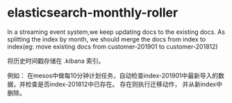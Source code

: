 # elasticsearch-monthly-roller
In a streaming event system,we keep updating docs to the existing docs. As splitting the index by month, 
we should merge the docs from index to index(eg: move existing docs from customer-201901  to  customer-201812)

将历史时间戳存储在 .kibana 索引。 

例如： 在mesos中做每10分钟计划任务，自动检查index-201901中最新导入的数据，并检查是否index-201812中已存在。
存在则执行迁移动作， 并从新index中删除。
